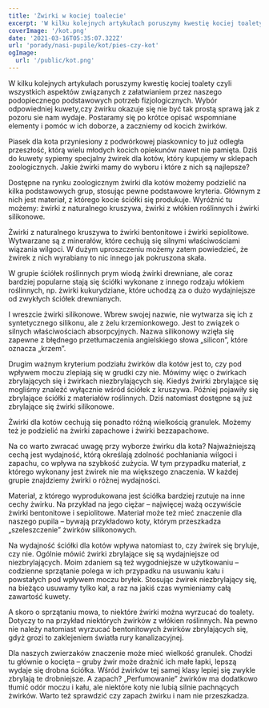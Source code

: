 ```yaml
---
title: 'Żwirki w kociej toalecie'
excerpt: 'W kilku kolejnych artykułach poruszymy kwestię kociej toalety czyli wszystkich aspektów związanych z załatwianiem przez naszego podopiecznego podstawowych potrzeb fizjologicznych. Wybór odpowiedniej kuwety,czy żwirku okazuje się nie być tak prostą sprawą jak z pozoru sie nam wydaje. Postaramy się po krótce opisać wspomniane elementy i pomóc w ich doborze, a zaczniemy od kocich żwirków.'
coverImage: '/kot.png'
date: '2021-03-16T05:35:07.322Z'
url: 'porady/nasi-pupile/kot/pies-czy-kot'
ogImage:
  url: '/public/kot.png'
---
```


W kilku kolejnych artykułach poruszymy kwestię kociej toalety czyli wszystkich aspektów związanych z załatwianiem przez naszego podopiecznego podstawowych potrzeb fizjologicznych. Wybór odpowiedniej kuwety,czy żwirku okazuje się nie być tak prostą sprawą jak z pozoru sie nam wydaje. Postaramy się po krótce opisać wspomniane elementy i pomóc w ich doborze, a zaczniemy od kocich żwirków.

Piasek dla kota przyniesiony z podwórkowej piaskownicy to już odległa przeszłość, którą wielu młodych kocich opiekunów nawet nie pamięta. Dziś do kuwety sypiemy specjalny żwirek dla kotów, który kupujemy w sklepach zoologicznych. Jakie żwirki mamy do wyboru i które z nich są najlepsze?

Dostępne na rynku zoologicznym żwirki dla kotów możemy podzielić na kilka podstawowych grup, stosując pewne podstawowe kryteria. Głównym z nich jest materiał, z którego kocie ściółki się produkuje. Wyróżnić tu możemy: żwirki z naturalnego kruszywa, żwirki z włókien roślinnych i żwirki silikonowe.

Żwirki z naturalnego kruszywa to żwirki bentonitowe i żwirki sepiolitowe. Wytwarzane są z minerałów, które cechują się silnymi właściwościami wiązania wilgoci. W dużym uproszczeniu możemy zatem powiedzieć, że żwirek z nich wyrabiany to nic innego jak pokruszona skała.

W grupie ściółek roślinnych prym wiodą żwirki drewniane, ale coraz bardziej popularne stają się ściółki wykonane z innego rodzaju włókiem roślinnych, np. żwirki kukurydziane, które uchodzą za o dużo wydajniejsze od zwykłych ściółek drewnianych.

I wreszcie żwirki silikonowe. Wbrew swojej nazwie, nie wytwarza się ich z syntetycznego silikonu, ale z żelu krzemionkowego. Jest to związek o silnych właściwościach absorpcyjnych. Nazwa silikonowy wzięła się zapewne z błędnego przetłumaczenia angielskiego słowa „silicon”, które oznacza „krzem”.

Drugim ważnym kryterium podziału żwirków dla kotów jest to, czy pod wpływem moczu zlepiają się w grudki czy nie. Mówimy więc o żwirkach zbrylających się i żwirkach niezbrylających się. Kiedyś żwirki zbrylające się mogliśmy znaleźć wyłącznie wśród ściółek z kruszywa. Później pojawiły się zbrylające ściółki z materiałów roślinnych. Dziś natomiast dostępne są już zbrylające się żwirki silikonowe.

Żwirki dla kotów cechują się ponadto różną wielkością granulek. Możemy też je podzielić na żwirki zapachowe i żwirki bezzapachowe.

Na co warto zwracać uwagę przy wyborze żwirku dla kota? Najważniejszą cechą jest wydajność, którą określają zdolność pochłaniania wilgoci i zapachu, co wpływa na szybkość zużycia. W tym przypadku materiał, z którego wykonany jest żwirek nie ma większego znaczenia. W każdej grupie znajdziemy żwirki o różnej wydajności.

Materiał, z którego wyprodukowana jest ściółka bardziej rzutuje na inne cechy żwirku. Na przykład na jego ciężar – najwięcej ważą oczywiście żwirki bentonitowe i sepiolitowe. Materiał może też mieć znaczenie dla naszego pupila – bywają przykładowo koty, którym przeszkadza „szeleszczenie” żwirków silikonowych.

Na wydajność ściółki dla kotów wpływa natomiast to, czy żwirek się bryluje, czy nie. Ogólnie mówić żwirki zbrylające się są wydajniejsze od niezbrylających. Moim zdaniem są też wygodniejsze w użytkowaniu – codzienne sprzątanie polega w ich przypadku na usuwaniu kału i powstałych pod wpływem moczu bryłek. Stosując żwirek niezbrylający się, na bieżąco usuwamy tylko kał, a raz na jakiś czas wymieniamy całą zawartość kuwety.

A skoro o sprzątaniu mowa, to niektóre żwirki można wyrzucać do toalety. Dotyczy to na przykład niektórych żwirków z włókien roślinnych. Na pewno nie należy natomiast wyrzucać bentonitowych żwirków zbrylających się, gdyż grozi to zaklejeniem światła rury kanalizacyjnej.

Dla naszych zwierzaków znaczenie może mieć wielkość granulek. Chodzi tu głównie o kocięta – gruby żwir może drażnić ich małe łapki, lepszą wydaje się drobna ściółka. Wśród żwirków tej samej klasy lepiej się zwykle zbrylają te drobniejsze. A zapach? „Perfumowanie” żwirków ma dodatkowo tłumić odór moczu i kału, ale niektóre koty nie lubią silnie pachnących żwirków. Warto też sprawdzić czy zapach żwirku i nam nie przeszkadza.